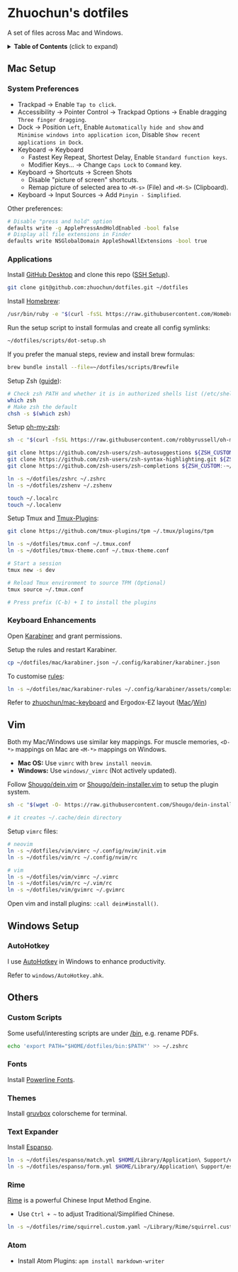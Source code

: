 # Zhuochun's dotfiles

A set of files across Mac and Windows.

<details>
  <summary><strong>Table of Contents</strong> (click to expand)</summary>

<!-- TOC depthFrom:2 -->

- [Mac Setup](#mac-setup)
  - [System Preferences](#system-preferences)
  - [Applications](#applications)
  - [Keyboard Enhancements](#keyboard-enhancements)
- [Vim](#vim)
- [Windows Setup](#windows-setup)
  - [AutoHotkey](#autohotkey)
- [Others](#others)
  - [Custom Scripts](#custom-scripts)
  - [Fonts](#fonts)
  - [Rime](#rime)
  - [Atom](#atom)

<!-- /TOC -->
</details>

## Mac Setup

### System Preferences

- Trackpad -> Enable `Tap to click`.
- Accessibility -> Pointer Control -> Trackpad Options -> Enable dragging `Three finger dragging`.
- Dock -> Position `Left`, Enable `Automatically hide and show` and `Minimise windows into application icon`, Disable `Show recent applications in Dock`.
- Keyboard -> Keyboard
  - Fastest Key Repeat, Shortest Delay, Enable `Standard function keys`.
  - Modifier Keys... -> Change `Caps Lock` to `Command` key.
- Keyboard -> Shortcuts -> Screen Shots
  - Disable "picture of screen" shortcuts.
  - Remap picture of selected area to `<M-s>` (File) and `<M-S>` (Clipboard).
- Keyboard -> Input Sources -> Add `Pinyin - Simplified`.

Other preferences:

``` bash
# Disable "press and hold" option
defaults write -g ApplePressAndHoldEnabled -bool false
# Display all file extensions in Finder
defaults write NSGlobalDomain AppleShowAllExtensions -bool true
```

### Applications

Install [GitHub Desktop](https://desktop.github.com/) and clone this repo ([SSH Setup](https://docs.github.com/en/authentication/connecting-to-github-with-ssh/generating-a-new-ssh-key-and-adding-it-to-the-ssh-agent)).

``` bash
git clone git@github.com:zhuochun/dotfiles.git ~/dotfiles
```

Install [Homebrew](https://brew.sh/):

``` bash
/usr/bin/ruby -e "$(curl -fsSL https://raw.githubusercontent.com/Homebrew/install/master/install)"
```
Run the setup script to install formulas and create all config symlinks:

``` bash
~/dotfiles/scripts/dot-setup.sh
```

If you prefer the manual steps, review and install brew formulas:

``` bash
brew bundle install --file=~/dotfiles/scripts/Brewfile
```

Setup Zsh ([guide](https://github.com/robbyrussell/oh-my-zsh/wiki/Installing-ZSH)):

``` bash
# Check zsh PATH and whether it is in authorized shells list (/etc/shells)
which zsh
# Make zsh the default
chsh -s $(which zsh)
```

Setup [oh-my-zsh](https://github.com/robbyrussell/oh-my-zsh):

``` bash
sh -c "$(curl -fsSL https://raw.githubusercontent.com/robbyrussell/oh-my-zsh/master/tools/install.sh)"

git clone https://github.com/zsh-users/zsh-autosuggestions ${ZSH_CUSTOM:-~/.oh-my-zsh/custom}/plugins/zsh-autosuggestions
git clone https://github.com/zsh-users/zsh-syntax-highlighting.git ${ZSH_CUSTOM:-~/.oh-my-zsh/custom}/plugins/zsh-syntax-highlighting
git clone https://github.com/zsh-users/zsh-completions ${ZSH_CUSTOM:-~/.oh-my-zsh/custom}/plugins/zsh-completions

ln -s ~/dotfiles/zshrc ~/.zshrc
ln -s ~/dotfiles/zshenv ~/.zshenv

touch ~/.localrc
touch ~/.localenv
```

Setup Tmux and [Tmux-Plugins](https://github.com/tmux-plugins/tpm):

``` bash
git clone https://github.com/tmux-plugins/tpm ~/.tmux/plugins/tpm

ln -s ~/dotfiles/tmux.conf ~/.tmux.conf
ln -s ~/dotfiles/tmux-theme.conf ~/.tmux-theme.conf

# Start a session
tmux new -s dev

# Reload Tmux environment to source TPM (Optional)
tmux source ~/.tmux.conf

# Press prefix (C-b) + I to install the plugins
```

### Keyboard Enhancements

Open [Karabiner](https://pqrs.org/osx/karabiner/index.html) and grant permissions.

Setup the rules and restart Karabiner.

``` bash
cp ~/dotfiles/mac/karabiner.json ~/.config/karabiner/karabiner.json
```

To customise [rules](https://pqrs.org/osx/karabiner/complex_modifications/):

``` bash
ln -s ~/dotfiles/mac/karabiner-rules ~/.config/karabiner/assets/complex_modifications
```

Refer to [zhuochun/mac-keyboard](https://github.com/zhuochun/mac-keyboard) and Ergodox-EZ layout ([Mac](https://github.com/zhuochun/qmk_firmware/blob/zhuochun-keymaps-3/keyboards/ergodox_ez/keymaps/zhuochun/keymap.c)/[Win](https://configure.ergodox-ez.com/ergodox-ez/layouts/Qz39g/latest/0))

## Vim

Both my Mac/Windows use similar key mappings. For muscle memories, `<D-*>` mappings on Mac are `<M-*>` mappings on Windows.

- **Mac OS:** Use `vimrc` with `brew install neovim`.
- **Windows:** Use `windows/_vimrc` (Not actively updated).

Follow [Shougo/dein.vim](https://github.com/Shougo/dein.vim) or [Shougo/dein-installer.vim](https://github.com/Shougo/dein-installer.vim) to setup the plugin system.

``` bash
sh -c "$(wget -O- https://raw.githubusercontent.com/Shougo/dein-installer.vim/master/installer.sh)"

# it creates ~/.cache/dein directory
```

Setup `vimrc` files:

``` bash
# neovim
ln -s ~/dotfiles/vim/vimrc ~/.config/nvim/init.vim
ln -s ~/dotfiles/vim/rc ~/.config/nvim/rc

# vim
ln -s ~/dotfiles/vim/vimrc ~/.vimrc
ln -s ~/dotfiles/vim/rc ~/.vim/rc
ln -s ~/dotfiles/vim/gvimrc ~/.gvimrc
```

Open vim and install plugins: `:call dein#install()`.

## Windows Setup

### AutoHotkey

I use [AutoHotkey](http://ahkscript.org/) in Windows to enhance productivity.

Refer to `windows/AutoHotkey.ahk`.

## Others

### Custom Scripts

Some useful/interesting scripts are under [/bin](https://github.com/zhuochun/dotfiles/tree/master/bin), e.g. rename PDFs.

``` bash
echo 'export PATH="$HOME/dotfiles/bin:$PATH"' >> ~/.zshrc
```

### Fonts

Install [Powerline Fonts](https://github.com/powerline/fonts).

### Themes

Install [gruvbox](https://github.com/morhetz/gruvbox-contrib) colorscheme for terminal.

### Text Expander

Install [Espanso](https://espanso.org/).

``` bash
ln -s ~/dotfiles/espanso/match.yml $HOME/Library/Application\ Support/espanso/match/base.yml
ln -s ~/dotfiles/espanso/form.yml $HOME/Library/Application\ Support/espanso/match/form.yml
```

### Rime

[Rime](https://github.com/rime) is a powerful Chinese Input Method Engine.

- Use `Ctrl + ~` to adjust Traditional/Simplified Chinese.

``` bash
ln -s ~/dotfiles/rime/squirrel.custom.yaml ~/Library/Rime/squirrel.custom.yaml
```

### Atom

- Install Atom Plugins: `apm install markdown-writer`
